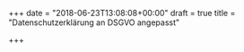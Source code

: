 +++
date = "2018-06-23T13:08:08+00:00"
draft = true
title = "Datenschutzerklärung an DSGVO angepasst"

+++


